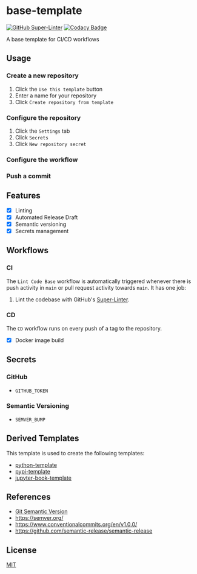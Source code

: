 # base-template

[![GitHub Super-Linter](https://github.com/entelecheia/base-template/workflows/Lint%20Code%20Base/badge.svg)](https://github.com/marketplace/actions/super-linter)
[![Codacy Badge](https://app.codacy.com/project/badge/Grade/f5d47f43f3ba4f1eb5f1d5140d2c69cd)](https://www.codacy.com/gh/entelecheia/base-template/dashboard?utm_source=github.com&utm_medium=referral&utm_content=entelecheia/base-template&utm_campaign=Badge_Grade)

A base template for CI/CD workflows

## Usage

### Create a new repository

1. Click the `Use this template` button
2. Enter a name for your repository
3. Click `Create repository from template`

### Configure the repository

1. Click the `Settings` tab
2. Click `Secrets`
3. Click `New repository secret`

### Configure the workflow

### Push a commit

## Features

- [x] Linting
- [x] Automated Release Draft
- [x] Semantic versioning
- [x] Secrets management

## Workflows

### CI

The `Lint Code Base` workflow is automatically triggered whenever there is push activity in `main` or pull request activity towards `main`. It has one job:

1. Lint the codebase with GitHub's [Super-Linter](https://github.com/github/super-linter).

### CD

The `CD` workflow runs on every push of a tag to the repository.

- [x] Docker image build

## Secrets

### GitHub

- `GITHUB_TOKEN`

### Semantic Versioning

- `SEMVER_BUMP`

## Derived Templates

This template is used to create the following templates:

- [python-template](https://github.com/entelechiea/python-template)
- [pypi-template](https://github.com/entelechiea/pypi-template)
- [jupyter-book-template](https://github.com/entelechiea/jupyter-book-template)

## References

- [Git Semantic Version](https://github.com/marketplace/actions/git-semantic-version)
- https://semver.org/
- https://www.conventionalcommits.org/en/v1.0.0/
- https://github.com/semantic-release/semantic-release

## License

[MIT](LICENSE)
